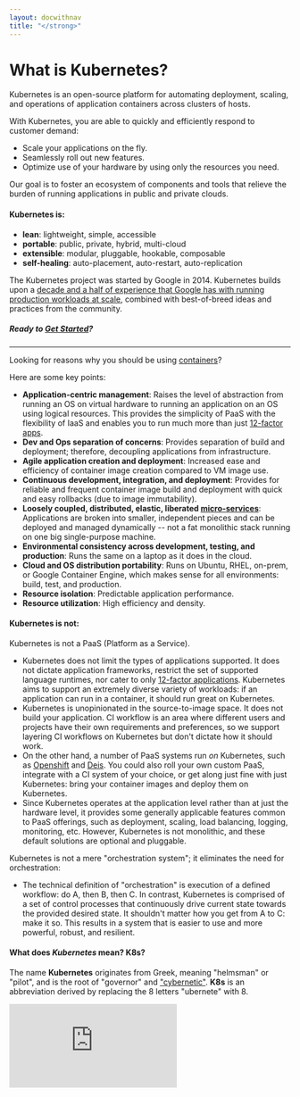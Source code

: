 ```yaml
---
layout: docwithnav
title: "</strong>"
---
```

<!-- BEGIN MUNGE: UNVERSIONED_WARNING -->


<!-- END MUNGE: UNVERSIONED_WARNING -->

# What is Kubernetes?

Kubernetes is an open-source platform for automating deployment, scaling, and operations of application containers across clusters of hosts.

With Kubernetes, you are able to quickly and efficiently respond to customer demand:

 - Scale your applications on the fly.
 - Seamlessly roll out new features.
 - Optimize use of your hardware by using only the resources you need.

Our goal is to foster an ecosystem of components and tools that relieve the burden of running applications in public and private clouds.

#### Kubernetes is:

* **lean**: lightweight, simple, accessible
* **portable**: public, private, hybrid, multi-cloud
* **extensible**: modular, pluggable, hookable, composable
* **self-healing**: auto-placement, auto-restart, auto-replication

The Kubernetes project was started by Google in 2014. Kubernetes builds upon a [decade and a half of experience that Google has with running production workloads at scale](https://research.google.com/pubs/pub43438.html), combined with best-of-breed ideas and practices from the community.

##### Ready to [Get Started](getting-started-guides/README.html)?

<hr>

Looking for reasons why you should be using [containers](http://aucouranton.com/2014/06/13/linux-containers-parallels-lxc-openvz-docker-and-more/)?

Here are some key points:

* **Application-centric management**:
    Raises the level of abstraction from running an OS on virtual hardware to running an application on an OS using logical resources. This provides the simplicity of PaaS with the flexibility of IaaS and enables you to run much more than just [12-factor apps](http://12factor.net/).
* **Dev and Ops separation of concerns**:
    Provides separation of build and deployment; therefore, decoupling applications from infrastructure.
* **Agile application creation and deployment**:
    Increased ease and efficiency of container image creation compared to VM image use.
* **Continuous development, integration, and deployment**:
    Provides for reliable and frequent container image build and deployment with quick and easy rollbacks (due to image immutability).
* **Loosely coupled, distributed, elastic, liberated [micro-services](http://martinfowler.com/articles/microservices.html)**:
    Applications are broken into smaller, independent pieces and can be deployed and managed dynamically -- not a fat monolithic stack running on one big single-purpose machine.
* **Environmental consistency across development, testing, and production**:
    Runs the same on a laptop as it does in the cloud.
* **Cloud and OS distribution portability**:
    Runs on Ubuntu, RHEL, on-prem, or Google Container Engine, which makes sense for all environments: build, test, and production.
* **Resource isolation**:
    Predictable application performance.
* **Resource utilization**:
    High efficiency and density.

#### Kubernetes is not:

Kubernetes is not a PaaS (Platform as a Service).
* Kubernetes does not limit the types of applications supported. It does not dictate application frameworks, restrict the set of supported language runtimes, nor cater to only [12-factor applications](http://12factor.net/). Kubernetes aims to support an extremely diverse variety of workloads: if an application can run in a container, it should run great on Kubernetes.
* Kubernetes is unopinionated in the source-to-image space. It does not build your application. CI workflow is an area where different users and projects have their own requirements and preferences, so we support layering CI workflows on Kubernetes but don't dictate how it should work.
* On the other hand, a number of PaaS systems run *on* Kubernetes, such as [Openshift](https://github.com/openshift/origin) and [Deis](http://deis.io/). You could also roll your own custom PaaS, integrate with a CI system of your choice, or get along just fine with just Kubernetes: bring your container images and deploy them on Kubernetes.
* Since Kubernetes operates at the application level rather than at just the hardware level, it provides some generally applicable features common to PaaS offerings, such as deployment, scaling, load balancing, logging, monitoring, etc. However, Kubernetes is not monolithic, and these default solutions are optional and pluggable.

Kubernetes is not a mere "orchestration system"; it eliminates the need for orchestration:
* The technical definition of "orchestration" is execution of a defined workflow: do A, then B, then C. In contrast, Kubernetes is comprised of a set of control processes that continuously drive current state towards the provided desired state. It shouldn't matter how you get from A to C: make it so. This results in a system that is easier to use and more powerful, robust, and resilient.

#### What does *Kubernetes* mean? K8s?

The name **Kubernetes** originates from Greek, meaning "helmsman" or "pilot", and is the root of "governor" and ["cybernetic"](http://www.etymonline.com/index.php?term=cybernetics). **K8s** is an abbreviation derived by replacing the 8 letters "ubernete" with 8.

<!-- BEGIN MUNGE: GENERATED_ANALYTICS -->
[![Analytics](https://kubernetes-site.appspot.com/UA-36037335-10/GitHub/docs/whatisk8s.md?pixel)]()
<!-- END MUNGE: GENERATED_ANALYTICS -->

